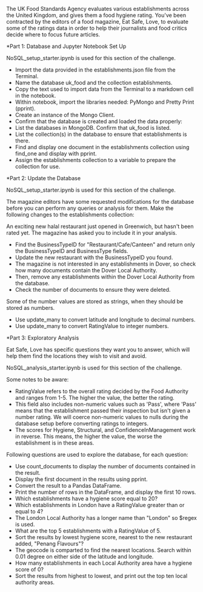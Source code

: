 The UK Food Standards Agency evaluates various establishments across the United Kingdom, and gives them a food hygiene rating. You've been contracted by the editors of a food magazine, Eat Safe, Love, to evaluate some of the ratings data in order to help their journalists and food critics decide where to focus future articles.

*Part 1: Database and Jupyter Notebook Set Up

NoSQL_setup_starter.ipynb is used for this section of the challenge.

-   Import the data provided in the establishments.json file from the Terminal. 
-   Name the database uk_food and the collection establishments. 
-   Copy the text  used to import  data from the Terminal to a markdown cell in the notebook.
-   Within  notebook, import the libraries needed: PyMongo and Pretty Print (pprint).
-   Create an instance of the Mongo Client.
-   Confirm that the database is created and loaded the data properly:
-   List the databases in MongoDB. Confirm that uk_food is listed.
-   List the collection(s) in the database to ensure that establishments is there.
-   Find and display one document in the establishments collection using find_one and display with pprint.
-   Assign the establishments collection to a variable to prepare the collection for use.

*Part 2: Update the Database

NoSQL_setup_starter.ipynb is used for this section of the challenge.

The magazine editors have some requested modifications for the database before you can perform any queries or analysis for them. Make the following changes to the establishments collection:

An exciting new halal restaurant just opened in Greenwich, but hasn't been rated yet. The magazine has asked you to include it in your analysis. 

-   Find the BusinessTypeID for "Restaurant/Cafe/Canteen" and return only the BusinessTypeID and BusinessType fields.
-   Update the new restaurant with the BusinessTypeID you found.
-   The magazine is not interested in any establishments in Dover, so check how many documents contain the Dover Local Authority. 
-   Then, remove any establishments within the Dover Local Authority from the database.
-   Check the number of documents to ensure they were deleted.

Some of the number values are stored as strings, when they should be stored as numbers.

-   Use update_many to convert latitude and longitude to decimal numbers.
-   Use update_many to convert RatingValue to integer numbers.

*Part 3: Exploratory Analysis

Eat Safe, Love has specific questions they want you to answer, which will help them find the locations they wish to visit and avoid.

NoSQL_analysis_starter.ipynb is used for this section of the challenge.

Some notes to be aware:

-   RatingValue refers to the overall rating decided by the Food Authority and ranges from 1-5. The higher the value, the better the rating.
-   This field also includes non-numeric values such as 'Pass', where 'Pass' means that the establishment passed their inspection but isn't given a number rating. We will coerce non-numeric values to nulls during the database setup before converting ratings to integers.
-   The scores for Hygiene, Structural, and ConfidenceInManagement work in reverse. This means, the higher the value, the worse the establishment is in these areas.

Following questions are used to explore the database, for each question:

-   Use count_documents to display the number of documents contained in the result.
-   Display the first document in the results using pprint.
-   Convert the result to a Pandas DataFrame.
-   Print the number of rows in the DataFrame, and display the first 10 rows.
-   Which establishments have a hygiene score equal to 20?
-   Which establishments in London have a RatingValue greater than or equal to 4?
-   The London Local Authority has a longer name than "London" so $regex is used.
-   What are the top 5 establishments with a RatingValue of 5.
-   Sort the results by lowest hygiene score, nearest to the new restaurant added, "Penang Flavours"?
-   The geocode is comparted to find the nearest locations. Search within 0.01 degree on either side of the latitude and longitude.
-   How many establishments in each Local Authority area have a hygiene score of 0? 
-   Sort the results from highest to lowest, and print out the top ten local authority areas.
